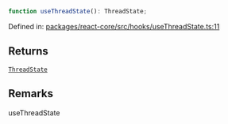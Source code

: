 ```ts
function useThreadState(): ThreadState;
```

Defined in: [packages/react-core/src/hooks/useThreadState.ts:11](https://github.com/thesysdev/crayon/blob/d0d1410263fe0f83e2b52bc1d37c0693717089fe/js/packages/react-core/src/hooks/useThreadState.ts#L11)

## Returns

[`ThreadState`](../type-aliases/ThreadState.md)

## Remarks

useThreadState
